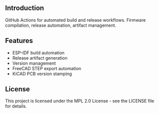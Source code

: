 ## Introduction

GitHub Actions for automated build and release workflows. Firmware compilation, release automation, artifact management.

## Features

- ESP-IDF build automation
- Release artifact generation
- Version management
- FreeCAD STEP export automation
- KiCAD PCB version stamping

## License

This project is licensed under the MPL 2.0 License - see the LICENSE file for details.
